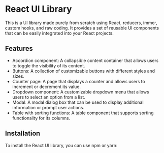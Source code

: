 # React UI Library

This is a UI library made purely from scratch using React, reducers, immer, custom hooks, and raw coding. It provides a set of reusable UI components that can be easily integrated into your React projects.

## Features

- Accordion component: A collapsible content container that allows users to toggle the visibility of its content.
- Buttons: A collection of customizable buttons with different styles and sizes.
- Counter page: A page that displays a counter and allows users to increment or decrement its value.
- Dropdown component: A customizable dropdown menu that allows users to select an option from a list.
- Modal: A modal dialog box that can be used to display additional information or prompt user actions.
- Table with sorting functions: A table component that supports sorting functionality for its columns.

## Installation

To install the React UI library, you can use npm or yarn:

```bash

```
